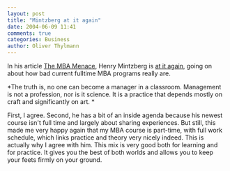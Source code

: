 ```yaml
---
layout: post
title: "Mintzberg at it again"
date: 2004-06-09 11:41
comments: true
categories: Business
author: Oliver Thylmann
---
```



In his article [The MBA Menace](http://www.fastcompany.com/magazine/83/mbamenace.html), Henry Mintzberg is [at it again](http://owt.typepad.com/blog/2004/05/teaching_leader.html), going on about how bad current fulltime MBA programs really are. 

*The truth is, no one can become a manager in a classroom. Management is not a profession, nor is it science. It is a practice that depends mostly on craft and significantly on art. *

First, I agree. Second, he has a bit of an inside agenda because his newest course isn't full time and largely about sharing experiences. But still, this made me very happy again that my MBA course is part-time, with full work schedule, which links practice and theory very nicely indeed. This is actually why I agree with him. This mix is very good both for learning and for practice. It gives you the best of both worlds and allows you to keep your feets firmly on your ground.

